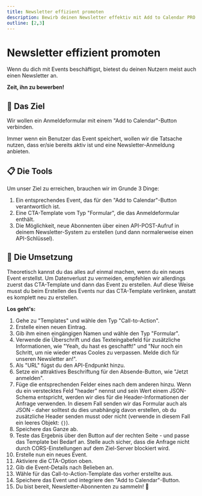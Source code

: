 ```yaml
---
title: Newsletter effizient promoten
description: Bewirb deinen Newsletter effektiv mit Add to Calendar PRO. Kombiniere Event-Marketing mit Strategien für Abonnentenwachstum.
outline: [2,3]
---
```


# Newsletter effizient promoten

Wenn du dich mit Events beschäftigst, bietest du deinen Nutzern meist auch einen Newsletter an.

**Zeit, ihn zu bewerben!**

## 🎯 Das Ziel

Wir wollen ein Anmeldeformular mit einem "Add to Calendar"-Button verbinden.

Immer wenn ein Benutzer das Event speichert, wollen wir die Tatsache nutzen, dass er/sie bereits aktiv ist und eine Newsletter-Anmeldung anbieten.

## 📋 Die Tools

Um unser Ziel zu erreichen, brauchen wir im Grunde 3 Dinge:

1. Ein entsprechendes Event, das für den "Add to Calendar"-Button verantwortlich ist.
2. Eine CTA-Template vom Typ "Formular", die das Anmeldeformular enthält.
3. Die Möglichkeit, neue Abonnenten über einen API-POST-Aufruf in deinem Newsletter-System zu erstellen (und dann normalerweise einen API-Schlüssel).

## 🧱 Die Umsetzung

Theoretisch kannst du das alles auf einmal machen, wenn du ein neues Event erstellst.
Um Datenverlust zu vermeiden, empfehlen wir allerdings zuerst das CTA-Template und dann das Event zu erstellen. Auf diese Weise musst du beim Erstellen des Events nur das CTA-Template verlinken, anstatt es komplett neu zu erstellen.

**Los geht's:**

1. Gehe zu "Templates" und wähle den Typ "Call-to-Action".
2. Erstelle einen neuen Eintrag.
3. Gib ihm einen eingängigen Namen und wähle den Typ "Formular".
4. Verwende die Überschrift und das Texteingabefeld für zusätzliche Informationen, wie "Yeah, du hast es geschafft!" und "Nur noch ein Schritt, um nie wieder etwas Cooles zu verpassen. Melde dich für unseren Newsletter an!".
5. Als "URL" fügst du den API-Endpunkt hinzu.
6. Setze ein attraktives Beschriftung für den Absende-Button, wie "Jetzt anmelden".
7. Füge die entsprechenden Felder eines nach dem anderen hinzu. Wenn du ein verstecktes Feld "header" nennst und sein Wert einem JSON-Schema entspricht, werden wir dies für die Header-Informationen der Anfrage verwenden. In diesem Fall senden wir das Formular auch als JSON - daher solltest du dies unabhängig davon erstellen, ob du zusätzliche Header senden musst oder nicht (verwende in diesem Fall ein leeres Objekt: `{}`).
8. Speichere das Ganze ab.
9. Teste das Ergebnis über den Button auf der rechten Seite - und passe das Template bei Bedarf an. Stelle auch sicher, dass die Anfrage nicht durch CORS-Einstellungen auf dem Ziel-Server blockiert wird.
10. Erstelle nun ein neues Event.
11. Aktiviere die CTA-Option oben.
12. Gib die Event-Details nach Belieben an.
13. Wähle für das Call-to-Action-Template das vorher erstellte aus.
14. Speichere das Event und integriere den "Add to Calendar"-Button.
15. Du bist bereit, Newsletter-Abonnenten zu sammeln! 🚀
